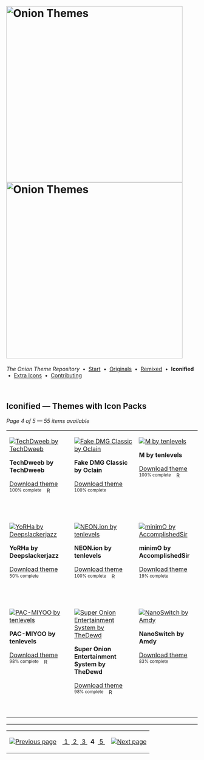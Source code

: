 <!--




















=================================================================================
---------------------------------------------------------------------------------

██████╗  ██████╗     ███╗   ██╗ ██████╗ ████████╗    ███████╗██████╗ ██╗████████╗
██╔══██╗██╔═══██╗    ████╗  ██║██╔═══██╗╚══██╔══╝    ██╔════╝██╔══██╗██║╚══██╔══╝
██║  ██║██║   ██║    ██╔██╗ ██║██║   ██║   ██║       █████╗  ██║  ██║██║   ██║   
██║  ██║██║   ██║    ██║╚██╗██║██║   ██║   ██║       ██╔══╝  ██║  ██║██║   ██║   
██████╔╝╚██████╔╝    ██║ ╚████║╚██████╔╝   ██║       ███████╗██████╔╝██║   ██║   
╚═════╝  ╚═════╝     ╚═╝  ╚═══╝ ╚═════╝    ╚═╝       ╚══════╝╚═════╝ ╚═╝   ╚═╝   

---------------------------------------------------------------------------------
=================================================================================

                  Note: This file was automatically generated.

            Run `python .github/generate.py` to regenerate the pages.




















-->
<p>&nbsp;</p>

# <img alt="Onion Themes" src="https://user-images.githubusercontent.com/44569252/179506709-0db2a8f5-3074-477c-81c4-719f281ddccc.png#gh-dark-mode-only" width="464px"><img alt="Onion Themes" src="https://user-images.githubusercontent.com/44569252/179506712-d5a1a916-7270-4902-aa55-5d93f7ee0f6e.png#gh-light-mode-only" width="464px">

*The Onion Theme Repository* &nbsp;•&nbsp; [Start](../../README.md) &nbsp;• &nbsp;[Originals](../custom/index.md) &nbsp;• &nbsp;[Remixed](../remixed/index.md) &nbsp;• &nbsp;**Iconified** &nbsp;• &nbsp;[Extra&nbsp;Icons](../icons_standalone/index.md) &nbsp;• &nbsp;[Contributing](../../CONTRIBUTING.md)

<p>&nbsp;</p>


## Iconified — Themes with Icon Packs

*Page 4 of 5 — 55 items available*
<table align=center><tr>


<td valign="top" width="25.00%">

[![TechDweeb by TechDweeb](../../themes/TechDweeb%20by%20TechDweeb/icons/preview.png)](https://onionui.github.io/iconpack_preview.html#TechDweeb%20by%20TechDweeb,TechDweeb%20by%20TechDweeb:themes/TechDweeb%20by%20TechDweeb/icons "Click to see the full icon pack preview page")

**TechDweeb by TechDweeb**

[Download theme](https://raw.githubusercontent.com/OnionUI/Themes/main/release/TechDweeb%20by%20TechDweeb.zip "TechDweeb by TechDweeb") <sub><sup>&nbsp;&nbsp; 100%&nbsp;complete</sup> &nbsp;&nbsp; <a href="/themes/TechDweeb%20by%20TechDweeb/readme.md"><img src="https://user-images.githubusercontent.com/44569252/215358455-b6a1348b-8161-40d6-9cc1-cc31720377c4.png" height="16" title="README"></a> &nbsp;&nbsp; </sub>

&nbsp;&nbsp;&nbsp;&nbsp;&nbsp;&nbsp;&nbsp;&nbsp;&nbsp;&nbsp;&nbsp;&nbsp;&nbsp;&nbsp;&nbsp;&nbsp;&nbsp;&nbsp;&nbsp;&nbsp;&nbsp;&nbsp;&nbsp;&nbsp;&nbsp;&nbsp;&nbsp;&nbsp;&nbsp;&nbsp;&nbsp;&nbsp;&nbsp;&nbsp;&nbsp;&nbsp;<br/></td>


<td valign="top" width="25.00%">

[![Fake DMG Classic by Oclain](../../themes/Fake%20DMG%20Classic%20by%20Oclain/icons/preview.png)](https://onionui.github.io/iconpack_preview.html#Fake%20DMG%20Classic%20by%20Oclain,Fake%20DMG%20Classic%20by%20Oclain:themes/Fake%20DMG%20Classic%20by%20Oclain/icons "Click to see the full icon pack preview page")

**Fake DMG Classic by Oclain**

[Download theme](https://raw.githubusercontent.com/OnionUI/Themes/main/release/Fake%20DMG%20Classic%20by%20Oclain.zip "Fake DMG Classic by Oclain") <sub><sup>&nbsp;&nbsp; 100%&nbsp;complete</sup> &nbsp;&nbsp; </sub>

&nbsp;&nbsp;&nbsp;&nbsp;&nbsp;&nbsp;&nbsp;&nbsp;&nbsp;&nbsp;&nbsp;&nbsp;&nbsp;&nbsp;&nbsp;&nbsp;&nbsp;&nbsp;&nbsp;&nbsp;&nbsp;&nbsp;&nbsp;&nbsp;&nbsp;&nbsp;&nbsp;&nbsp;&nbsp;&nbsp;&nbsp;&nbsp;&nbsp;&nbsp;&nbsp;&nbsp;<br/></td>


<td valign="top" width="25.00%">

[![M by tenlevels](../../themes/M%20by%20tenlevels/icons/preview.png)](https://onionui.github.io/iconpack_preview.html#M%20by%20tenlevels,M%20by%20tenlevels:themes/M%20by%20tenlevels/icons "Click to see the full icon pack preview page")

**M by tenlevels**

[Download theme](https://raw.githubusercontent.com/OnionUI/Themes/main/release/M%20by%20tenlevels.zip "M by tenlevels") <sub><sup>&nbsp;&nbsp; 100%&nbsp;complete</sup> &nbsp;&nbsp; <a href="/themes/M%20by%20tenlevels/README.md"><img src="https://user-images.githubusercontent.com/44569252/215358455-b6a1348b-8161-40d6-9cc1-cc31720377c4.png" height="16" title="README"></a> &nbsp;&nbsp; </sub>

&nbsp;&nbsp;&nbsp;&nbsp;&nbsp;&nbsp;&nbsp;&nbsp;&nbsp;&nbsp;&nbsp;&nbsp;&nbsp;&nbsp;&nbsp;&nbsp;&nbsp;&nbsp;&nbsp;&nbsp;&nbsp;&nbsp;&nbsp;&nbsp;&nbsp;&nbsp;&nbsp;&nbsp;&nbsp;&nbsp;&nbsp;&nbsp;&nbsp;&nbsp;&nbsp;&nbsp;<br/></td>


<td valign="top" width="25.00%">

[![Onion Blocks Concurrent](../../themes/Onion%20Blocks%20%282-pack%29%20by%20tenlevels/Onion%20Blocks%20Concurrent/icons/preview.png)](https://onionui.github.io/iconpack_preview.html#Onion%20Blocks%20Concurrent,Onion%20Blocks%20Concurrent:themes/Onion%20Blocks%20%282-pack%29%20by%20tenlevels/Onion%20Blocks%20Concurrent/icons "Click to see the full icon pack preview page")

**Onion Blocks Concurrent**

[Download theme](https://raw.githubusercontent.com/OnionUI/Themes/main/release/Onion%20Blocks%20%282-pack%29%20by%20tenlevels.zip "Onion Blocks (2-pack) by tenlevels") <sub><sup>&nbsp;&nbsp; 98%&nbsp;complete</sup> &nbsp;&nbsp; </sub>

&nbsp;&nbsp;&nbsp;&nbsp;&nbsp;&nbsp;&nbsp;&nbsp;&nbsp;&nbsp;&nbsp;&nbsp;&nbsp;&nbsp;&nbsp;&nbsp;&nbsp;&nbsp;&nbsp;&nbsp;&nbsp;&nbsp;&nbsp;&nbsp;&nbsp;&nbsp;&nbsp;&nbsp;&nbsp;&nbsp;&nbsp;&nbsp;&nbsp;&nbsp;&nbsp;&nbsp;<br/></td>

</tr><tr>

<td valign="top" width="25.00%">

[![YoRHa by Deepslackerjazz](../../themes/YoRHa%20by%20Deepslackerjazz/icons/preview.png)](https://onionui.github.io/iconpack_preview.html#YoRHa%20by%20Deepslackerjazz,YoRHa%20by%20Deepslackerjazz:themes/YoRHa%20by%20Deepslackerjazz/icons "Click to see the full icon pack preview page")

**YoRHa by Deepslackerjazz**

[Download theme](https://raw.githubusercontent.com/OnionUI/Themes/main/release/YoRHa%20by%20Deepslackerjazz.zip "YoRHa by Deepslackerjazz") <sub><sup>&nbsp;&nbsp; 50%&nbsp;complete</sup> &nbsp;&nbsp; </sub>

<br/></td>


<td valign="top" width="25.00%">

[![NEON.ion by tenlevels](../../themes/NEON.ion%20by%20tenlevels/icons/preview.png)](https://onionui.github.io/iconpack_preview.html#NEON.ion%20by%20tenlevels,NEON.ion%20by%20tenlevels:themes/NEON.ion%20by%20tenlevels/icons "Click to see the full icon pack preview page")

**NEON.ion by tenlevels**

[Download theme](https://raw.githubusercontent.com/OnionUI/Themes/main/release/NEON.ion%20by%20tenlevels.zip "NEON.ion by tenlevels") <sub><sup>&nbsp;&nbsp; 100%&nbsp;complete</sup> &nbsp;&nbsp; <a href="/themes/NEON.ion%20by%20tenlevels/README.md"><img src="https://user-images.githubusercontent.com/44569252/215358455-b6a1348b-8161-40d6-9cc1-cc31720377c4.png" height="16" title="README"></a> &nbsp;&nbsp; </sub>

<br/></td>


<td valign="top" width="25.00%">

[![minimO by AccomplishedSir](../../themes/minimO%20by%20AccomplishedSir/icons/preview.png)](https://onionui.github.io/iconpack_preview.html#minimO%20by%20AccomplishedSir,minimO%20by%20AccomplishedSir:themes/minimO%20by%20AccomplishedSir/icons "Click to see the full icon pack preview page")

**minimO by AccomplishedSir**

[Download theme](https://raw.githubusercontent.com/OnionUI/Themes/main/release/minimO%20by%20AccomplishedSir.zip "minimO by AccomplishedSir") <sub><sup>&nbsp;&nbsp; 19%&nbsp;complete</sup> &nbsp;&nbsp; </sub>

<br/></td>


<td valign="top" width="25.00%">

[![TRON by tenlevels](../../themes/TRON%20by%20tenlevels/icons/preview.png)](https://onionui.github.io/iconpack_preview.html#TRON%20by%20tenlevels,TRON%20by%20tenlevels:themes/TRON%20by%20tenlevels/icons "Click to see the full icon pack preview page")

**TRON by tenlevels**

[Download theme](https://raw.githubusercontent.com/OnionUI/Themes/main/release/TRON%20by%20tenlevels.zip "TRON by tenlevels") <sub><sup>&nbsp;&nbsp; 100%&nbsp;complete</sup> &nbsp;&nbsp; <a href="/themes/TRON%20by%20tenlevels/README.md"><img src="https://user-images.githubusercontent.com/44569252/215358455-b6a1348b-8161-40d6-9cc1-cc31720377c4.png" height="16" title="README"></a> &nbsp;&nbsp; </sub>

<br/></td>

</tr><tr>

<td valign="top" width="25.00%">

[![PAC-MIYOO by tenlevels](../../themes/PAC-MIYOO%20by%20tenlevels/icons/preview.png)](https://onionui.github.io/iconpack_preview.html#PAC-MIYOO%20by%20tenlevels,PAC-MIYOO%20by%20tenlevels:themes/PAC-MIYOO%20by%20tenlevels/icons "Click to see the full icon pack preview page")

**PAC-MIYOO by tenlevels**

[Download theme](https://raw.githubusercontent.com/OnionUI/Themes/main/release/PAC-MIYOO%20by%20tenlevels.zip "PAC-MIYOO by tenlevels") <sub><sup>&nbsp;&nbsp; 98%&nbsp;complete</sup> &nbsp;&nbsp; <a href="/themes/PAC-MIYOO%20by%20tenlevels/README.md"><img src="https://user-images.githubusercontent.com/44569252/215358455-b6a1348b-8161-40d6-9cc1-cc31720377c4.png" height="16" title="README"></a> &nbsp;&nbsp; </sub>

<br/></td>


<td valign="top" width="25.00%">

[![Super Onion Entertainment System by TheDewd](../../themes/Super%20Onion%20Entertainment%20System%20by%20TheDewd/icons/preview.png)](https://onionui.github.io/iconpack_preview.html#Super%20Onion%20Entertainment%20System%20by%20TheDewd,Super%20Onion%20Entertainment%20System%20by%20TheDewd:themes/Super%20Onion%20Entertainment%20System%20by%20TheDewd/icons "Click to see the full icon pack preview page")

**Super Onion Entertainment System by TheDewd**

[Download theme](https://raw.githubusercontent.com/OnionUI/Themes/main/release/Super%20Onion%20Entertainment%20System%20by%20TheDewd.zip "Super Onion Entertainment System by TheDewd") <sub><sup>&nbsp;&nbsp; 98%&nbsp;complete</sup> &nbsp;&nbsp; <a href="/themes/Super%20Onion%20Entertainment%20System%20by%20TheDewd/icons/readme.md"><img src="https://user-images.githubusercontent.com/44569252/215358455-b6a1348b-8161-40d6-9cc1-cc31720377c4.png" height="16" title="README"></a> &nbsp;&nbsp; </sub>

<br/></td>


<td valign="top" width="25.00%">

[![NanoSwitch by Amdy](../../themes/NanoSwitch%20%282-pack%29%20by%20Amdy/NanoSwitch%20by%20Amdy/icons/preview.png)](https://onionui.github.io/iconpack_preview.html#NanoSwitch%20by%20Amdy,NanoSwitch%20by%20Amdy:themes/NanoSwitch%20%282-pack%29%20by%20Amdy/NanoSwitch%20by%20Amdy/icons "Click to see the full icon pack preview page")

**NanoSwitch by Amdy**

[Download theme](https://raw.githubusercontent.com/OnionUI/Themes/main/release/NanoSwitch%20%282-pack%29%20by%20Amdy.zip "NanoSwitch (2-pack) by Amdy") <sub><sup>&nbsp;&nbsp; 83%&nbsp;complete</sup> &nbsp;&nbsp; </sub>

<br/></td>


<td valign="top" width="25.00%">

[![CyberOnion [Atomic] by Aemiii91](../../themes/CyberOnion%20%282-pack%29%20by%20Aemiii91/CyberOnion%20%5BAtomic%5D%20by%20Aemiii91/icons/preview.png)](https://onionui.github.io/iconpack_preview.html#CyberOnion%20%5BAtomic%5D%20by%20Aemiii91,CyberOnion%20%5BAtomic%5D%20by%20Aemiii91:themes/CyberOnion%20%282-pack%29%20by%20Aemiii91/CyberOnion%20%5BAtomic%5D%20by%20Aemiii91/icons "Click to see the full icon pack preview page")

**CyberOnion [Atomic] by Aemiii91**

[Download theme](https://raw.githubusercontent.com/OnionUI/Themes/main/release/CyberOnion%20%282-pack%29%20by%20Aemiii91.zip "CyberOnion (2-pack) by Aemiii91") <sub><sup>&nbsp;&nbsp; 100%&nbsp;complete</sup> &nbsp;&nbsp; <a href="/themes/CyberOnion%20%282-pack%29%20by%20Aemiii91/CyberOnion%20%5BAtomic%5D%20by%20Aemiii91/readme.md"><img src="https://user-images.githubusercontent.com/44569252/215358455-b6a1348b-8161-40d6-9cc1-cc31720377c4.png" height="16" title="README"></a> &nbsp;&nbsp; </sub>

<br/></td>

</tr></table>



---

<table align="center"><tr><td align="right">

[![Previous page](https://github.com/OnionUI/Themes/assets/44569252/fb1e949d-00a9-47d2-ad8b-cf273dbcf1bd)](index-03-11.md)

</td><td align="center" valign="middle">

[&nbsp;1&nbsp;](index.md) [&nbsp;2&nbsp;](index-04-d8.md) [&nbsp;3&nbsp;](index-03-11.md) &nbsp;**4**&nbsp; [&nbsp;5&nbsp;](index-01-79.md)

</td><td>

[![Next page](https://github.com/OnionUI/Themes/assets/44569252/a0717376-2b5b-4534-9eba-4d2d3961f06b)](index-01-79.md)

</td></tr></table>